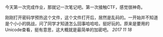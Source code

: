 今天第一次完成作业，那就记一次笔记吧。第一次接触CTF，感觉很神奇。

刚刚打开密码学预热这个文件，这个文件打开后，居然是乱码的。一开始并不知道是个小小的挑战，问了同学才知道怎么回事哈哈哈，挺好玩的。原来是要用的Unicode查看，挺有意思，这大概就是最简单的加密吧。
*2017 11 18*
